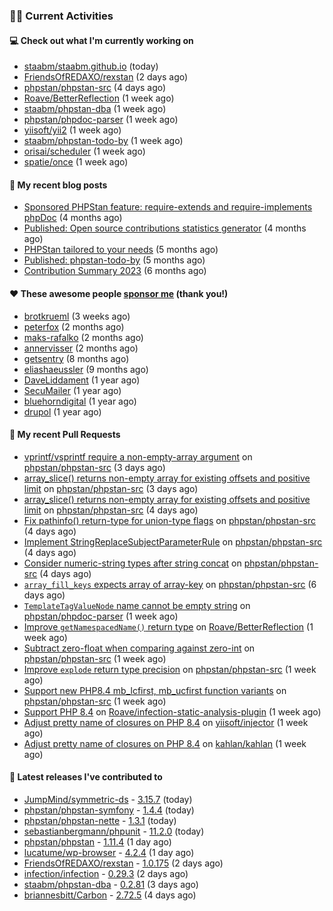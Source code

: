 ### 👨‍💻 Current Activities


#### 💻 Check out what I'm currently working on

- [staabm/staabm.github.io](https://github.com/staabm/staabm.github.io) (today)
- [FriendsOfREDAXO/rexstan](https://github.com/FriendsOfREDAXO/rexstan) (2 days ago)
- [phpstan/phpstan-src](https://github.com/phpstan/phpstan-src) (4 days ago)
- [Roave/BetterReflection](https://github.com/Roave/BetterReflection) (1 week ago)
- [staabm/phpstan-dba](https://github.com/staabm/phpstan-dba) (1 week ago)
- [phpstan/phpdoc-parser](https://github.com/phpstan/phpdoc-parser) (1 week ago)
- [yiisoft/yii2](https://github.com/yiisoft/yii2) (1 week ago)
- [staabm/phpstan-todo-by](https://github.com/staabm/phpstan-todo-by) (1 week ago)
- [orisai/scheduler](https://github.com/orisai/scheduler) (1 week ago)
- [spatie/once](https://github.com/spatie/once) (1 week ago)


#### 📜 My recent blog posts

- [Sponsored PHPStan feature: require-extends and require-implements phpDoc](https://staabm.github.io/2024/01/15/phpstan-require-extends-implements.html) (4 months ago)
- [Published: Open source contributions statistics generator](https://staabm.github.io/2024/01/10/oss-contribs-published.html) (4 months ago)
- [PHPStan tailored to your needs](https://staabm.github.io/2024/01/01/phpstan-customizing.html) (5 months ago)
- [Published: phpstan-todo-by](https://staabm.github.io/2023/12/17/phpstan-todo-by-published.html) (5 months ago)
- [Contribution Summary 2023](https://staabm.github.io/2023/12/07/contribution-summary-2023.html) (6 months ago)


#### ❤️ These awesome people [sponsor me](https://github.com/sponsors/staabm) (thank you!)

- [brotkrueml](https://github.com/brotkrueml) (3 weeks ago)
- [peterfox](https://github.com/peterfox) (2 months ago)
- [maks-rafalko](https://github.com/maks-rafalko) (2 months ago)
- [annervisser](https://github.com/annervisser) (2 months ago)
- [getsentry](https://github.com/getsentry) (8 months ago)
- [eliashaeussler](https://github.com/eliashaeussler) (9 months ago)
- [DaveLiddament](https://github.com/DaveLiddament) (1 year ago)
- [SecuMailer](https://github.com/SecuMailer) (1 year ago)
- [bluehorndigital](https://github.com/bluehorndigital) (1 year ago)
- [drupol](https://github.com/drupol) (1 year ago)


#### 🔨 My recent Pull Requests

- [vprintf/vsprintf require a non-empty-array argument](https://github.com/phpstan/phpstan-src/pull/3126) on [phpstan/phpstan-src](https://github.com/phpstan/phpstan-src) (3 days ago)
- [array_slice() returns non-empty array for existing offsets and positive limit](https://github.com/phpstan/phpstan-src/pull/3124) on [phpstan/phpstan-src](https://github.com/phpstan/phpstan-src) (3 days ago)
- [array_slice() returns non-empty array for existing offsets and positive limit](https://github.com/phpstan/phpstan-src/pull/3121) on [phpstan/phpstan-src](https://github.com/phpstan/phpstan-src) (4 days ago)
- [Fix pathinfo() return-type for union-type flags](https://github.com/phpstan/phpstan-src/pull/3120) on [phpstan/phpstan-src](https://github.com/phpstan/phpstan-src) (4 days ago)
- [Implement StringReplaceSubjectParameterRule](https://github.com/phpstan/phpstan-src/pull/3119) on [phpstan/phpstan-src](https://github.com/phpstan/phpstan-src) (4 days ago)
- [Consider numeric-string types after string concat](https://github.com/phpstan/phpstan-src/pull/3117) on [phpstan/phpstan-src](https://github.com/phpstan/phpstan-src) (4 days ago)
- [`array_fill_keys` expects array of array-key](https://github.com/phpstan/phpstan-src/pull/3110) on [phpstan/phpstan-src](https://github.com/phpstan/phpstan-src) (6 days ago)
- [`TemplateTagValueNode` name cannot be empty string](https://github.com/phpstan/phpdoc-parser/pull/244) on [phpstan/phpdoc-parser](https://github.com/phpstan/phpdoc-parser) (1 week ago)
- [Improve `getNamespacedName()` return type](https://github.com/Roave/BetterReflection/pull/1428) on [Roave/BetterReflection](https://github.com/Roave/BetterReflection) (1 week ago)
- [Subtract zero-float when comparing against zero-int](https://github.com/phpstan/phpstan-src/pull/3102) on [phpstan/phpstan-src](https://github.com/phpstan/phpstan-src) (1 week ago)
- [Improve `explode` return type precision](https://github.com/phpstan/phpstan-src/pull/3096) on [phpstan/phpstan-src](https://github.com/phpstan/phpstan-src) (1 week ago)
- [Support new PHP8.4 mb_lcfirst, mb_ucfirst function variants](https://github.com/phpstan/phpstan-src/pull/3095) on [phpstan/phpstan-src](https://github.com/phpstan/phpstan-src) (1 week ago)
- [Support PHP 8.4](https://github.com/Roave/infection-static-analysis-plugin/pull/497) on [Roave/infection-static-analysis-plugin](https://github.com/Roave/infection-static-analysis-plugin) (1 week ago)
- [Adjust pretty name of closures on PHP 8.4](https://github.com/yiisoft/injector/pull/96) on [yiisoft/injector](https://github.com/yiisoft/injector) (1 week ago)
- [Adjust pretty name of closures on PHP 8.4](https://github.com/kahlan/kahlan/pull/426) on [kahlan/kahlan](https://github.com/kahlan/kahlan) (1 week ago)


#### 🔭 Latest releases I've contributed to

- [JumpMind/symmetric-ds](https://github.com/JumpMind/symmetric-ds) - [3.15.7](https://github.com/JumpMind/symmetric-ds/releases/tag/3.15.7) (today)
- [phpstan/phpstan-symfony](https://github.com/phpstan/phpstan-symfony) - [1.4.4](https://github.com/phpstan/phpstan-symfony/releases/tag/1.4.4) (today)
- [phpstan/phpstan-nette](https://github.com/phpstan/phpstan-nette) - [1.3.1](https://github.com/phpstan/phpstan-nette/releases/tag/1.3.1) (today)
- [sebastianbergmann/phpunit](https://github.com/sebastianbergmann/phpunit) - [11.2.0](https://github.com/sebastianbergmann/phpunit/releases/tag/11.2.0) (today)
- [phpstan/phpstan](https://github.com/phpstan/phpstan) - [1.11.4](https://github.com/phpstan/phpstan/releases/tag/1.11.4) (1 day ago)
- [lucatume/wp-browser](https://github.com/lucatume/wp-browser) - [4.2.4](https://github.com/lucatume/wp-browser/releases/tag/4.2.4) (1 day ago)
- [FriendsOfREDAXO/rexstan](https://github.com/FriendsOfREDAXO/rexstan) - [1.0.175](https://github.com/FriendsOfREDAXO/rexstan/releases/tag/1.0.175) (2 days ago)
- [infection/infection](https://github.com/infection/infection) - [0.29.3](https://github.com/infection/infection/releases/tag/0.29.3) (2 days ago)
- [staabm/phpstan-dba](https://github.com/staabm/phpstan-dba) - [0.2.81](https://github.com/staabm/phpstan-dba/releases/tag/0.2.81) (3 days ago)
- [briannesbitt/Carbon](https://github.com/briannesbitt/Carbon) - [2.72.5](https://github.com/briannesbitt/Carbon/releases/tag/2.72.5) (4 days ago)
